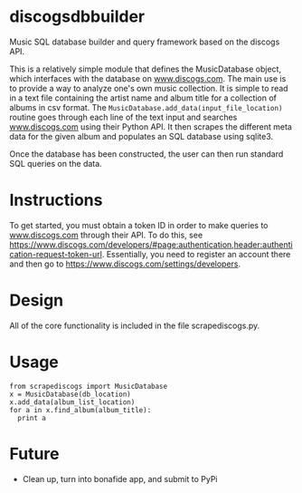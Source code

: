 # discogsdbbuilder
Music SQL database builder and query framework based on the discogs API.

This is a relatively simple module that defines the MusicDatabase object, which interfaces with the database on www.discogs.com.
The main use is to provide a way to analyze one's own music collection.
It is simple to read in a text file containing the artist name and album title for a collection of albums in csv format.
The ```MusicDatabase.add_data(input_file_location)``` routine goes through each line of the text input and searches www.discogs.com using their Python API.
It then scrapes the different meta data for the given album and populates an SQL database using sqlite3.

Once the database has been constructed, the user can then run standard SQL queries on the data.

# Instructions

To get started, you must obtain a token ID in order to make queries to www.discogs.com through their API. To do this, see https://www.discogs.com/developers/#page:authentication,header:authentication-request-token-url.
Essentially, you need to register an account there and then go to https://www.discogs.com/settings/developers.

# Design

All of the core functionality is included in the file scrapediscogs.py.

# Usage

```
from scrapediscogs import MusicDatabase
x = MusicDatabase(db_location)
x.add_data(album_list_location)
for a in x.find_album(album_title):
  print a
```

# Future

* Clean up, turn into bonafide app, and submit to PyPi


